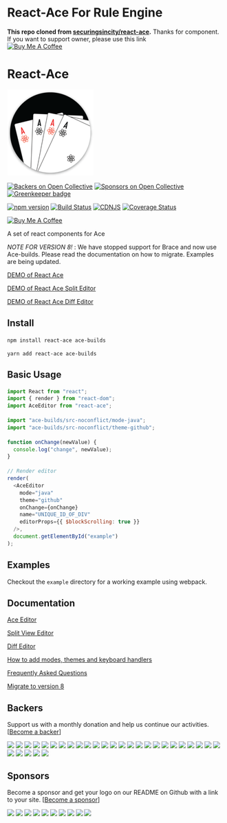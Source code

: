 # React-Ace For Rule Engine
<b>This repo cloned from [securingsincity/react-ace](https://github.com/securingsincity/react-ace).</b> Thanks for component.
<br>If you want to support owner, please use this link<br>
[![Buy Me A Coffee](https://www.buymeacoffee.com/assets/img/custom_images/orange_img.png)](https://www.buymeacoffee.com/j)

# React-Ace

![logo](https://github.com/securingsincity/react-ace/raw/master/logo.png)

[![Backers on Open Collective](https://opencollective.com/react-ace/backers/badge.svg)](#backers) [![Sponsors on Open Collective](https://opencollective.com/react-ace/sponsors/badge.svg)](#sponsors) [![Greenkeeper badge](https://badges.greenkeeper.io/securingsincity/react-ace.svg)](https://greenkeeper.io/)

[![npm version](https://badge.fury.io/js/react-ace.svg)](http://badge.fury.io/js/react-ace)
[![Build Status](https://travis-ci.org/securingsincity/react-ace.svg)](https://travis-ci.org/securingsincity/react-ace)
[![CDNJS](https://img.shields.io/cdnjs/v/react-ace.svg)](https://cdnjs.com/libraries/react-ace)
[![Coverage Status](https://coveralls.io/repos/github/securingsincity/react-ace/badge.svg?branch=master)](https://coveralls.io/github/securingsincity/react-ace?branch=master)

[![Buy Me A Coffee](https://www.buymeacoffee.com/assets/img/custom_images/orange_img.png)](https://www.buymeacoffee.com/j)

A set of react components for Ace

_NOTE FOR VERSION 8!_ : We have stopped support for Brace and now use Ace-builds. Please read the documentation on how to migrate. Examples are being updated.

[DEMO of React Ace](https://securingsincity.github.io/react-ace/)

[DEMO of React Ace Split Editor](https://securingsincity.github.io/react-ace/split.html)

[DEMO of React Ace Diff Editor](https://securingsincity.github.io/react-ace/diff.html)

## Install

`npm install react-ace ace-builds`

`yarn add react-ace ace-builds`

## Basic Usage

```javascript
import React from "react";
import { render } from "react-dom";
import AceEditor from "react-ace";

import "ace-builds/src-noconflict/mode-java";
import "ace-builds/src-noconflict/theme-github";

function onChange(newValue) {
  console.log("change", newValue);
}

// Render editor
render(
  <AceEditor
    mode="java"
    theme="github"
    onChange={onChange}
    name="UNIQUE_ID_OF_DIV"
    editorProps={{ $blockScrolling: true }}
  />,
  document.getElementById("example")
);
```

## Examples

Checkout the `example` directory for a working example using webpack.

## Documentation

[Ace Editor](https://github.com/securingsincity/react-ace/blob/master/docs/Ace.md)

[Split View Editor](https://github.com/securingsincity/react-ace/blob/master/docs/Split.md)

[Diff Editor](https://github.com/securingsincity/react-ace/blob/master/docs/Diff.md)

[How to add modes, themes and keyboard handlers](https://github.com/securingsincity/react-ace/blob/master/docs/Modes.md)

[Frequently Asked Questions](https://github.com/securingsincity/react-ace/blob/master/docs/FAQ.md)

[Migrate to version 8](https://github.com/securingsincity/react-ace/blob/master/docs/Migrate-v7-to-v8.md)

## Backers

Support us with a monthly donation and help us continue our activities. [[Become a backer](https://opencollective.com/react-ace#backer)]

<a href="https://opencollective.com/react-ace/backer/0/website" target="_blank"><img src="https://opencollective.com/react-ace/backer/0/avatar.svg"></a>
<a href="https://opencollective.com/react-ace/backer/1/website" target="_blank"><img src="https://opencollective.com/react-ace/backer/1/avatar.svg"></a>
<a href="https://opencollective.com/react-ace/backer/2/website" target="_blank"><img src="https://opencollective.com/react-ace/backer/2/avatar.svg"></a>
<a href="https://opencollective.com/react-ace/backer/3/website" target="_blank"><img src="https://opencollective.com/react-ace/backer/3/avatar.svg"></a>
<a href="https://opencollective.com/react-ace/backer/4/website" target="_blank"><img src="https://opencollective.com/react-ace/backer/4/avatar.svg"></a>
<a href="https://opencollective.com/react-ace/backer/5/website" target="_blank"><img src="https://opencollective.com/react-ace/backer/5/avatar.svg"></a>
<a href="https://opencollective.com/react-ace/backer/6/website" target="_blank"><img src="https://opencollective.com/react-ace/backer/6/avatar.svg"></a>
<a href="https://opencollective.com/react-ace/backer/7/website" target="_blank"><img src="https://opencollective.com/react-ace/backer/7/avatar.svg"></a>
<a href="https://opencollective.com/react-ace/backer/8/website" target="_blank"><img src="https://opencollective.com/react-ace/backer/8/avatar.svg"></a>
<a href="https://opencollective.com/react-ace/backer/9/website" target="_blank"><img src="https://opencollective.com/react-ace/backer/9/avatar.svg"></a>
<a href="https://opencollective.com/react-ace/backer/10/website" target="_blank"><img src="https://opencollective.com/react-ace/backer/10/avatar.svg"></a>
<a href="https://opencollective.com/react-ace/backer/11/website" target="_blank"><img src="https://opencollective.com/react-ace/backer/11/avatar.svg"></a>
<a href="https://opencollective.com/react-ace/backer/12/website" target="_blank"><img src="https://opencollective.com/react-ace/backer/12/avatar.svg"></a>
<a href="https://opencollective.com/react-ace/backer/13/website" target="_blank"><img src="https://opencollective.com/react-ace/backer/13/avatar.svg"></a>
<a href="https://opencollective.com/react-ace/backer/14/website" target="_blank"><img src="https://opencollective.com/react-ace/backer/14/avatar.svg"></a>
<a href="https://opencollective.com/react-ace/backer/15/website" target="_blank"><img src="https://opencollective.com/react-ace/backer/15/avatar.svg"></a>
<a href="https://opencollective.com/react-ace/backer/16/website" target="_blank"><img src="https://opencollective.com/react-ace/backer/16/avatar.svg"></a>
<a href="https://opencollective.com/react-ace/backer/17/website" target="_blank"><img src="https://opencollective.com/react-ace/backer/17/avatar.svg"></a>
<a href="https://opencollective.com/react-ace/backer/18/website" target="_blank"><img src="https://opencollective.com/react-ace/backer/18/avatar.svg"></a>
<a href="https://opencollective.com/react-ace/backer/19/website" target="_blank"><img src="https://opencollective.com/react-ace/backer/19/avatar.svg"></a>
<a href="https://opencollective.com/react-ace/backer/20/website" target="_blank"><img src="https://opencollective.com/react-ace/backer/20/avatar.svg"></a>
<a href="https://opencollective.com/react-ace/backer/21/website" target="_blank"><img src="https://opencollective.com/react-ace/backer/21/avatar.svg"></a>
<a href="https://opencollective.com/react-ace/backer/22/website" target="_blank"><img src="https://opencollective.com/react-ace/backer/22/avatar.svg"></a>
<a href="https://opencollective.com/react-ace/backer/23/website" target="_blank"><img src="https://opencollective.com/react-ace/backer/23/avatar.svg"></a>
<a href="https://opencollective.com/react-ace/backer/24/website" target="_blank"><img src="https://opencollective.com/react-ace/backer/24/avatar.svg"></a>
<a href="https://opencollective.com/react-ace/backer/25/website" target="_blank"><img src="https://opencollective.com/react-ace/backer/25/avatar.svg"></a>
<a href="https://opencollective.com/react-ace/backer/26/website" target="_blank"><img src="https://opencollective.com/react-ace/backer/26/avatar.svg"></a>
<a href="https://opencollective.com/react-ace/backer/27/website" target="_blank"><img src="https://opencollective.com/react-ace/backer/27/avatar.svg"></a>
<a href="https://opencollective.com/react-ace/backer/28/website" target="_blank"><img src="https://opencollective.com/react-ace/backer/28/avatar.svg"></a>
<a href="https://opencollective.com/react-ace/backer/29/website" target="_blank"><img src="https://opencollective.com/react-ace/backer/29/avatar.svg"></a>

## Sponsors

Become a sponsor and get your logo on our README on Github with a link to your site. [[Become a sponsor](https://opencollective.com/react-ace#sponsor)]

<a href="https://opencollective.com/react-ace/sponsor/0/website" target="_blank"><img src="https://opencollective.com/react-ace/sponsor/0/avatar.svg"></a>
<a href="https://opencollective.com/react-ace/sponsor/1/website" target="_blank"><img src="https://opencollective.com/react-ace/sponsor/1/avatar.svg"></a>
<a href="https://opencollective.com/react-ace/sponsor/2/website" target="_blank"><img src="https://opencollective.com/react-ace/sponsor/2/avatar.svg"></a>
<a href="https://opencollective.com/react-ace/sponsor/3/website" target="_blank"><img src="https://opencollective.com/react-ace/sponsor/3/avatar.svg"></a>
<a href="https://opencollective.com/react-ace/sponsor/4/website" target="_blank"><img src="https://opencollective.com/react-ace/sponsor/4/avatar.svg"></a>
<a href="https://opencollective.com/react-ace/sponsor/5/website" target="_blank"><img src="https://opencollective.com/react-ace/sponsor/5/avatar.svg"></a>
<a href="https://opencollective.com/react-ace/sponsor/6/website" target="_blank"><img src="https://opencollective.com/react-ace/sponsor/6/avatar.svg"></a>
<a href="https://opencollective.com/react-ace/sponsor/7/website" target="_blank"><img src="https://opencollective.com/react-ace/sponsor/7/avatar.svg"></a>
<a href="https://opencollective.com/react-ace/sponsor/8/website" target="_blank"><img src="https://opencollective.com/react-ace/sponsor/8/avatar.svg"></a>
<a href="https://opencollective.com/react-ace/sponsor/9/website" target="_blank"><img src="https://opencollective.com/react-ace/sponsor/9/avatar.svg"></a>
